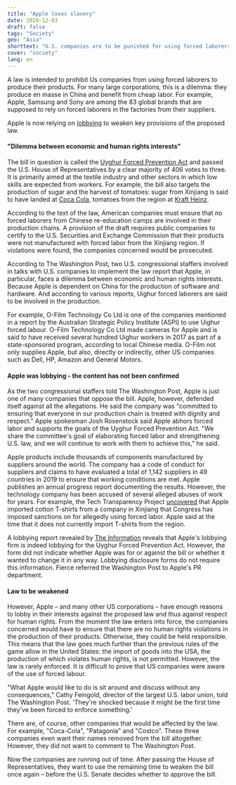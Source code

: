 ```yaml
---
title: "Apple loves slavery"
date: 2020-12-03
draft: false
tags: "Society"
geo: "Asia"
shorttext: "U.S. companies are to be punished for using forced laborers. But corporations don't want to take responsibility."
cover: "society"
lang: en
---
```


A law is intended to prohibit Us companies from using forced laborers to produce their products. For many large corporations, this is a dilemma: they produce en masse in China and benefit from cheap labor. For example, Apple, Samsung and Sony are among the 83 global brands that are supposed to rely on forced laborers in the factories from their suppliers.

Apple is now relying on [lobbying](https://www.washingtonpost.com/technology/2020/11/20/apple-uighur/?fbclid=IwAR2rPl7g_8vlfE2Ui_YklBxAMmw7oz60bpjm8vEK3tgyrxSpv32k3AyHyeY "Apple is lobbying against a bill aimed at stopping forced labor in China") to weaken key provisions of the proposed law.

#### "Dilemma between economic and human rights interests"

The bill in question is called the [Uyghur Forced Prevention Act](https://www.congress.gov/bill/116th-congress/house-bill/6210 "H.R.6210 - Uyghur Forced Labor Prevention Act") and passed the U.S. House of Representatives by a clear majority of 406 votes to three. It is primarily aimed at the textile industry and other sectors in which low skills are expected from workers. For example, the bill also targets the production of sugar and the harvest of tomatoes: sugar from Xinjiang is said to have landed at [Coca Cola](https://www.chinafile.com/reporting-opinion/features/here-are-fortune-500-companies-doing-business-xinjiang "Here Are the Fortune 500 Companies Doing Business in Xinjiang"), tomatoes from the region at [Kraft Heinz](https://www.chinafile.com/reporting-opinion/features/here-are-fortune-500-companies-doing-business-xinjiang "Here Are the Fortune 500 Companies Doing Business in Xinjiang").

According to the text of the law, American companies must ensure that no forced laborers from Chinese re-education camps are involved in their production chains. A provision of the draft requires public companies to certify to the U.S. Securities and Exchange Commission that their products were not manufactured with forced labor from the Xinjiang region. If violations were found, the companies concerned would be prosecuted.

According to The Washington Post, two U.S. congressional staffers involved in talks with U.S. companies to implement the law report that Apple, in particular, faces a dilemma between economic and human rights interests. Because Apple is dependent on China for the production of software and hardware. And according to various reports, Uighur forced laborers are said to be involved in the production.

For example, O-Film Technology Co Ltd is one of the companies mentioned in a report by the Australian Strategic Policy Institute (ASPI) to use Uighur forced labour. O-Film Technology Co Ltd made cameras for Apple and is said to have received several hundred Uighur workers in 2017 as part of a state-sponsored program, according to local Chinese media. O-Film not only supplies Apple, but also, directly or indirectly, other US companies such as Dell, HP, Amazon and General Motors.

#### Apple was lobbying - the content has not been confirmed

As the two congressional staffers told The Washington Post, Apple is just one of many companies that oppose the bill. Apple, however, defended itself against all the allegations. He said the company was "committed to ensuring that everyone in our production chain is treated with dignity and respect." Apple spokesman Josh Rosenstock said Apple abhors forced labor and supports the goals of the Uyghur Forced Prevention Act. "We share the committee's goal of elaborating forced labor and strengthening U.S. law, and we will continue to work with them to achieve this," he said.

Apple products include thousands of components manufactured by suppliers around the world. The company has a code of conduct for suppliers and claims to have evaluated a total of 1,142 suppliers in 49 countries in 2019 to ensure that working conditions are met. Apple publishes an annual progress report documenting the results. However, the technology company has been accused of several alleged abuses of work for years. For example, the Tech Transparency Project [uncovered](https://www.techtransparencyproject.org/articles/apples-employee-uniforms-tied-forced-labor-xinjiang "Apple’s Employee Uniforms Tied to Forced Labor in Xinjiang") that Apple imported cotton T-shirts from a company in Xinjiang that Congress has imposed sanctions on for allegedly using forced labor. Apple said at the time that it does not currently import T-shirts from the region.

A lobbying report revealed by [The Information](https://www.theinformation.com/briefings/a00dd8 "Apple Lobbied U.S. Congress on Uighur Slave Labor Bills") reveals that Apple's lobbying firm is indeed lobbying for the Uyghur Forced Prevention Act. However, the form did not indicate whether Apple was for or against the bill or whether it wanted to change it in any way. Lobbying disclosure forms do not require this information. Fierce referred the Washington Post to Apple's PR department.

#### Law to be weakened

However, Apple – and many other US corporations – have enough reasons to lobby in their interests against the proposed law and thus against respect for human rights. From the moment the law enters into force, the companies concerned would have to ensure that there are no human rights violations in the production of their products. Otherwise, they could be held responsible. This means that the law goes much further than the previous rules of the game allow in the United States: the import of goods into the USA, the production of which violates human rights, is not permitted. However, the law is rarely enforced. It is difficult to prove that US companies were aware of the use of forced labour.

"What Apple would like to do is sit around and discuss without any consequences," Cathy Feingold, director of the largest U.S. labor union, told The Washington Post. 'They're shocked because it might be the first time they've been forced to enforce something.'

There are, of course, other companies that would be affected by the law. For example, "Coca-Cola", "Patagonia" and "Costco". These three companies even want their names removed from the bill altogether. However, they did not want to comment to The Washington Post.

Now the companies are running out of time. After passing the House of Representatives, they want to use the remaining time to weaken the bill once again – before the U.S. Senate decides whether to approve the bill.
